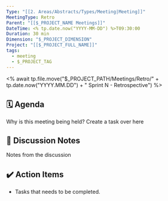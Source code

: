 ```yaml
---
Type: "[[2. Areas/Abstracts/Types/Meeting|Meeting]]"
MeetingType: Retro
Parent: "[[$_PROJECT_NAME Meetings]]"
DateTime: <% tp.date.now("YYYY-MM-DD") %>T09:30:00
Duration: 30 min
Dimension: "$_PROJECT_DIMENSION"
Project: "[[$_PROJECT_FULL_NAME]]"
tags:
  - meeting
  - $_PROJECT_TAG
---
```

<% await tp.file.move("$_PROJECT_PATH/Meetings/Retro/" + tp.date.now("YYYY.MM.DD") + " Sprint N - Retrospective") %>

## 🗓️ Agenda  

Why is this meeting being held? Create a task over here   
  
## 📝 Discussion Notes  

Notes from the discussion  
  
## ✔️ Action Items  

- Tasks that needs to be completed.

